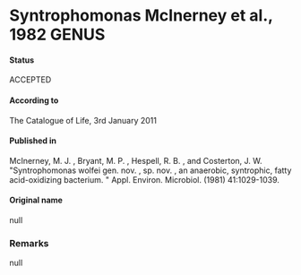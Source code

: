 Syntrophomonas McInerney et al., 1982 GENUS
=======

#### Status
ACCEPTED

#### According to
The Catalogue of Life, 3rd January 2011

#### Published in
McInerney, M. J. , Bryant, M. P. , Hespell, R. B. , and Costerton, J. W. "Syntrophomonas wolfei gen. nov. , sp. nov. , an anaerobic, syntrophic, fatty acid-oxidizing bacterium. " Appl. Environ. Microbiol. (1981) 41:1029-1039.

#### Original name
null

### Remarks
null